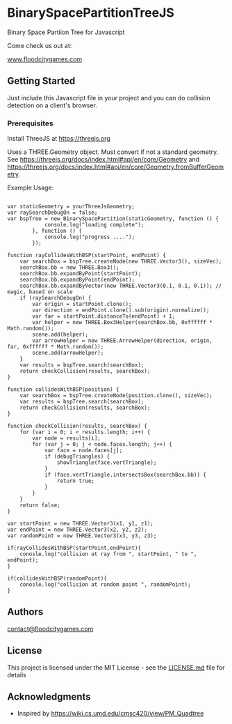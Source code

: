 # BinarySpacePartitionTreeJS

Binary Space Partiion Tree for Javascript

Come check us out at:

www.floodcitygames.com

## Getting Started

Just include this Javascript file in your project and you can do collision detection on a client's browser.

### Prerequisites

Install ThreeJS at https://threejs.org

Uses a THREE.Geometry object. Must convert if not a standard geometry. See https://threejs.org/docs/index.html#api/en/core/Geometry and https://threejs.org/docs/index.html#api/en/core/Geometry.fromBufferGeometry.

Example Usage:

```

var staticGeometry = yourThreeJsGeometry;
var raySearchDebugOn = false;
var bspTree = new BinarySpacePartition(staticGeometry, function () {
            console.log("loading complete");
        }, function () {
            console.log("progress ....");
        });

function rayCollidesWithBSP(startPoint, endPoint) {
	var searchBox = bspTree.createNode(new THREE.Vector3(), sizeVec);
	searchBox.bb = new THREE.Box3();
	searchBox.bb.expandByPoint(startPoint);
	searchBox.bb.expandByPoint(endPoint);
	searchBox.bb.expandByVector(new THREE.Vector3(0.1, 0.1, 0.1)); // magic, based on scale
	if (raySearchDebugOn) {
		var origin = startPoint.clone();
		var direction = endPoint.clone().sub(origin).normalize();
		var far = startPoint.distanceTo(endPoint) + 1;
		var helper = new THREE.Box3Helper(searchBox.bb, 0xffffff * Math.random());
		scene.add(helper);
		var arrowHelper = new THREE.ArrowHelper(direction, origin, far, 0xffffff * Math.random());
		scene.add(arrowHelper);
	}
	var results = bspTree.search(searchBox);
	return checkCollision(results, searchBox);
}
	
function collidesWithBSP(position) {
	var searchBox = bspTree.createNode(position.clone(), sizeVec);
	var results = bspTree.search(searchBox);
	return checkCollision(results, searchBox);
}

function checkCollision(results, searchBox) {
	for (var i = 0; i < results.length; i++) {
		var node = results[i];
		for (var j = 0; j < node.faces.length; j++) {
			var face = node.faces[j];
			if (debugTriangles) {
				showTriangle(face.vertTriangle);
			}
			if (face.vertTriangle.intersectsBox(searchBox.bb)) {
				return true;
			}
		}
	}
	return false;
}

var startPoint = new THREE.Vector3(x1, y1, z1);
var endPoint = new THREE.Vector3(x2, y2, z2);
var randomPoint = new THREE.Vector3(x3, y3, z3);

if(rayCollidesWithBSP(startPoint,endPoint){
	conosle.log("collision at ray from ", startPoint, " to ", endPoint);
}

if(collidesWithBSP(randomPoint){
	conosle.log("collision at random point ", randomPoint);
}

```
	
## Authors

contact@floodcitygames.com

## License

This project is licensed under the MIT License - see the [LICENSE.md](LICENSE.md) file for details

## Acknowledgments

* Inspired by https://wiki.cs.umd.edu/cmsc420/view/PM_Quadtree